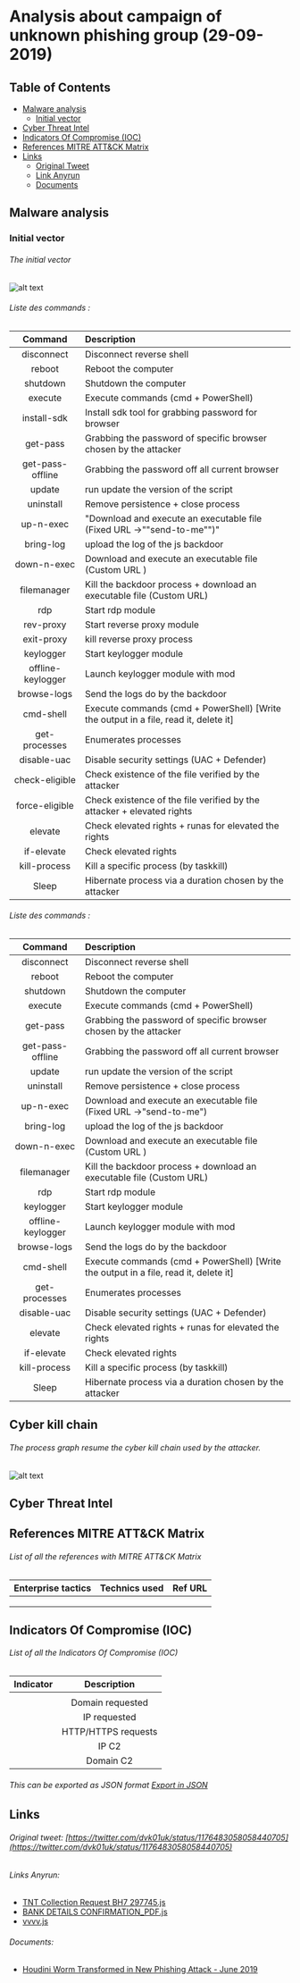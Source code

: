 # Analysis about campaign of unknown phishing group (29-09-2019)
## Table of Contents
* [Malware analysis](#Malware-analysis)
  + [Initial vector](#Initial-vector)
* [Cyber Threat Intel](#Cyber-Threat-Intel)
* [Indicators Of Compromise (IOC)](#IOC)
* [References MITRE ATT&CK Matrix](#Ref-MITRE-ATTACK)
* [Links](#Links)
  + [Original Tweet](#Original-Tweet)
  + [Link Anyrun](#Links-Anyrun)
  + [Documents](#Documents)

## Malware analysis <a name="Malware-analysis"></a>
### Initial vector <a name="Initial-vector"></a>
###### The initial vector 
![alt text](link "")
###### Liste des commands :
|Command|Description|
|:-------------:| :------------- |
|disconnect|Disconnect reverse shell|
|reboot|Reboot the computer|
|shutdown|Shutdown the computer|
|execute|Execute commands (cmd + PowerShell)|
|install-sdk|Install sdk tool for grabbing password for browser|
|get-pass|Grabbing the password of specific browser chosen by the attacker|
|get-pass-offline|Grabbing the password off all current browser|
|update|run update the version of the script|
|uninstall|Remove persistence +  close process|
|up-n-exec|"Download and execute an executable file (Fixed URL ->""send-to-me"")"|
|bring-log|upload the log of the js backdoor|
|down-n-exec|Download and execute an executable file (Custom URL )|
|filemanager|Kill the backdoor process + download an executable file (Custom URL)|
|rdp|Start rdp module|
|rev-proxy|Start reverse proxy module|
|exit-proxy|kill reverse proxy process|
|keylogger|Start keylogger module|
|offline-keylogger|Launch keylogger module with mod|
|browse-logs|Send the logs do by the backdoor|
|cmd-shell|Execute commands (cmd + PowerShell) [Write the output in a file, read it, delete it]|
|get-processes|Enumerates processes|
|disable-uac|Disable security settings (UAC + Defender)|
|check-eligible|Check existence of the file verified by the attacker|
|force-eligible|Check existence of the file verified by the attacker + elevated rights|
|elevate|Check elevated rights + runas for elevated the rights|
|if-elevate|Check elevated rights|
|kill-process|Kill a specific process (by taskkill)|
|Sleep|Hibernate process via a duration chosen by the attacker|


###### Liste des commands :

|Command|Description|
|:-------------:| :------------- |
|disconnect|Disconnect reverse shell|
|reboot|Reboot the computer|
|shutdown|Shutdown the computer|
|execute|Execute commands (cmd + PowerShell)|
|get-pass|Grabbing the password of specific browser chosen by the attacker|
|get-pass-offline|Grabbing the password off all current browser|
|update|run update the version of the script|
|uninstall|Remove persistence +  close process|
|up-n-exec|Download and execute an executable file (Fixed URL ->"send-to-me")|
|bring-log|upload the log of the js backdoor|
|down-n-exec|Download and execute an executable file (Custom URL )|
|filemanager|Kill the backdoor process + download an executable file (Custom URL)|
|rdp|Start rdp module|
|keylogger|Start keylogger module|
|offline-keylogger|Launch keylogger module with mod|
|browse-logs|Send the logs do by the backdoor|
|cmd-shell|Execute commands (cmd + PowerShell) [Write the output in a file, read it, delete it]|
|get-processes|Enumerates processes|
|disable-uac|Disable security settings (UAC + Defender)|
|elevate|Check elevated rights + runas for elevated the rights|
|if-elevate|Check elevated rights|
|kill-process|Kill a specific process (by taskkill)|
|Sleep|Hibernate process via a duration chosen by the attacker|


## Cyber kill chain <a name="Cyber-kill-chain"></a>
###### The process graph resume the cyber kill chain used by the attacker.
![alt text]()
## Cyber Threat Intel <a name="Cyber-Threat-Intel"></a>
## References MITRE ATT&CK Matrix <a name="Ref-MITRE-ATTACK"></a>
###### List of all the references with MITRE ATT&CK Matrix

|Enterprise tactics|Technics used|Ref URL|
| :---------------: |:-------------| :------------- |
||||
||||
||||

## Indicators Of Compromise (IOC) <a name="IOC"></a>

###### List of all the Indicators Of Compromise (IOC)

| Indicator     | Description|
| ------------- |:-------------:|
|||
||Domain requested|
||IP requested|
||HTTP/HTTPS requests||
||IP C2|
||Domain C2|
###### This can be exported as JSON format [Export in JSON]()	

## Links <a name="Links"></a>
###### Original tweet: [https://twitter.com/dvk01uk/status/1176483058058440705](https://twitter.com/dvk01uk/status/1176483058058440705) <a name="Original-Tweet"></a>
###### Links Anyrun: <a name="Links-Anyrun"></a>
* [TNT Collection Request BH7 297745.js](https://app.any.run/tasks/62990e45-e920-48b0-a3b3-9ce2e83f99dc)
* [BANK DETAILS CONFIRMATION_PDF.js](https://app.any.run/tasks/ec7c360a-5cd0-4cfc-b123-2f43fda77423)
* [vvvv.js](https://app.any.run/tasks/26647b54-0c71-4461-adee-765e926ab5fc)
###### Documents: <a name="Documents"></a>
* [Houdini Worm Transformed in New Phishing Attack - June 2019](https://cofense.com/houdini-worm-transformed-new-phishing-attack/)

